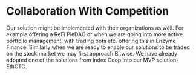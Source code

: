 # Collaboration With Competition

Our solution might be implemented with their organizations as well. For example offering a ReFi PieDAO or when we are going into more active portfolio management, with trading bots etc. offering this in Enzyme Finance. Similarly when we are ready to enable our solutions to be traded on the stock market we may first approach Bitwise. We have already adopted one of the solutions from Index Coop into our MVP solution- EthGTC.
